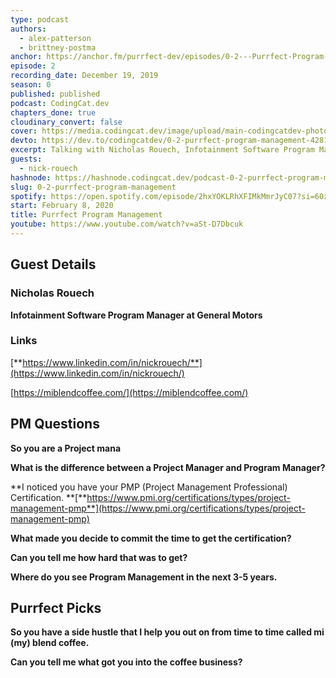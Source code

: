 ```yaml
---
type: podcast
authors:
  - alex-patterson
  - brittney-postma
anchor: https://anchor.fm/purrfect-dev/episodes/0-2---Purrfect-Program-Management-ea7pop
episode: 2
recording_date: December 19, 2019
season: 0
published: published
podcast: CodingCat.dev
chapters_done: true
cloudinary_convert: false
cover: https://media.codingcat.dev/image/upload/main-codingcatdev-photo/yyrquz4lvrvdcwgvgdte.png
devto: https://dev.to/codingcatdev/0-2-purrfect-program-management-4281
excerpt: Talking with Nicholas Rouech, Infotainment Software Program Manager at General Motors, about Program Management.
guests:
  - nick-rouech
hashnode: https://hashnode.codingcat.dev/podcast-0-2-purrfect-program-management
slug: 0-2-purrfect-program-management
spotify: https://open.spotify.com/episode/2hxYOKLRhXFIMkMmrJyC07?si=60zBT8YuTLmvfxKAyRILJQ
start: February 8, 2020
title: Purrfect Program Management
youtube: https://www.youtube.com/watch?v=aSt-D7Dbcuk
---
```


## **Guest Details**

### **Nicholas Rouech**

**Infotainment Software Program Manager at General Motors**

### **Links**

[**https://www.linkedin.com/in/nickrouech/**](https://www.linkedin.com/in/nickrouech/)

[https://miblendcoffee.com/](https://miblendcoffee.com/)

## **PM Questions**

**So you are a Project mana**

**What is the difference between a Project Manager and Program Manager?**

**I noticed you have your PMP (Project Management Professional) Certification.
**[**https://www.pmi.org/certifications/types/project-management-pmp**](https://www.pmi.org/certifications/types/project-management-pmp)

**What made you decide to commit the time to get the certification?**

**Can you tell me how hard that was to get?**

**Where do you see Program Management in the next 3-5 years.**

## **Purrfect Picks**

**So you have a side hustle that I help you out on from time to time called mi (my) blend coffee.**

**Can you tell me what got you into the coffee business?**
